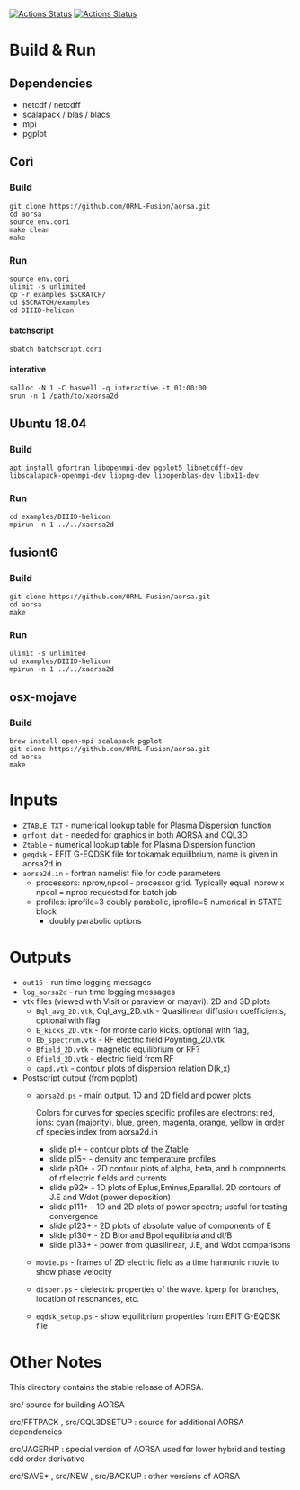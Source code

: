 [![Actions Status](https://github.com/ORNL-Fusion/aorsa/workflows/CI%20on%20Mac/badge.svg)](https://github.com/ORNL-Fusion/aorsa/actions)
[![Actions Status](https://github.com/ORNL-Fusion/aorsa/workflows/CI%20on%20Ubuntu/badge.svg)](https://github.com/ORNL-Fusion/aorsa/actions)

# Build & Run
## Dependencies

* netcdf / netcdff
* scalapack / blas / blacs
* mpi
* pgplot

## Cori
### Build
```
git clone https://github.com/ORNL-Fusion/aorsa.git
cd aorsa
source env.cori
make clean
make
```
### Run
```
source env.cori
ulimit -s unlimited
cp -r examples $SCRATCH/
cd $SCRATCH/examples
cd DIIID-helicon
```
#### batchscript
```
sbatch batchscript.cori
```
#### interative
```
salloc -N 1 -C haswell -q interactive -t 01:00:00
srun -n 1 /path/to/xaorsa2d
```

## Ubuntu 18.04
### Build
```
apt install gfortran libopenmpi-dev pgplot5 libnetcdff-dev libscalapack-openmpi-dev libpng-dev libopenblas-dev libx11-dev
```
### Run
```
cd examples/DIIID-helicon
mpirun -n 1 ../../xaorsa2d
```

## fusiont6
### Build
```
git clone https://github.com/ORNL-Fusion/aorsa.git
cd aorsa
make 
```
### Run
```
ulimit -s unlimited
cd examples/DIIID-helicon
mpirun -n 1 ../../xaorsa2d
```

## osx-mojave
### Build
```
brew install open-mpi scalapack pgplot
git clone https://github.com/ORNL-Fusion/aorsa.git
cd aorsa
make 
```

# Inputs
  - `ZTABLE.TXT` - numerical lookup table for Plasma Dispersion function 
  - `grfont.dat` - needed for graphics in both AORSA and CQL3D
  - `Ztable` - numerical lookup table for Plasma Dispersion function
  - `geqdsk` - EFIT G-EQDSK file for tokamak equilibrium, name is given in aorsa2d.in
  - `aorsa2d.in` - fortran namelist file for code parameters
    + processors: nprow,npcol - processor grid. Typically equal. nprow x npcol = nproc requested for batch job
    + profiles: iprofile=3 doubly parabolic, iprofile=5 numerical in STATE block
      - doubly parabolic options

# Outputs
  - `out15` - run time logging messages
  - `log_aorsa2d` - run time logging messages
  - vtk files (viewed with Visit or paraview or mayavi). 2D and 3D plots
    - `Bql_avg_2D.vtk`, Cql_avg_2D.vtk - Quasilinear diffusion coefficients, optional with flag
    - `E_kicks_2D.vtk` - for monte carlo kicks. optional with flag, 
    - `Eb_spectrum.vtk` - RF electric field Poynting_2D.vtk
    - `Bfield_2D.vtk` - magnetic equilibrium or RF?
    - `Efield_2D.vtk`  - electric field from RF 
    - `capd.vtk` - contour plots of dispersion relation D(k,x)
  - Postscript output (from pgplot)
    - `aorsa2d.ps` - main output. 1D and 2D field and power plots
    
      Colors for curves for species specific profiles are electrons: red, ions: cyan (majority), blue, green, magenta, orange, yellow 
      in order of species index from aorsa2d.in
      + slide p1+  - contour plots of the Ztable
      + slide p15+ - density and temperature profiles
      + slide p80+ - 2D contour plots of alpha, beta, and b components of rf electric fields and currents
      + slide p92+ - 1D plots of Eplus,Eminus,Eparallel. 2D contours of J.E and Wdot (power deposition)
      + slide p111+ - 1D and 2D plots of power spectra; useful for testing convergence
      + slide p123+ - 2D plots of absolute value of components of E
      + slide p130+ - 2D Btor and Bpol equilibria and dl/B
      + slide p133+ - power from quasilinear, J.E, and Wdot comparisons
    - `movie.ps` - frames of 2D electric field as a time harmonic movie to show phase velocity
    - `disper.ps` - dielectric properties of the wave. kperp for branches, location of resonances, etc.
    - `eqdsk_setup.ps` - show equilibrium properties from EFIT G-EQDSK file

# Other Notes
This directory contains the stable release of AORSA. 

src/ source for building AORSA

src/FFTPACK , src/CQL3DSETUP : source for additional AORSA dependencies

src/JAGERHP : special version of AORSA used for lower hybrid and testing odd order derivative

src/SAVE* , src/NEW , src/BACKUP : other versions of AORSA


